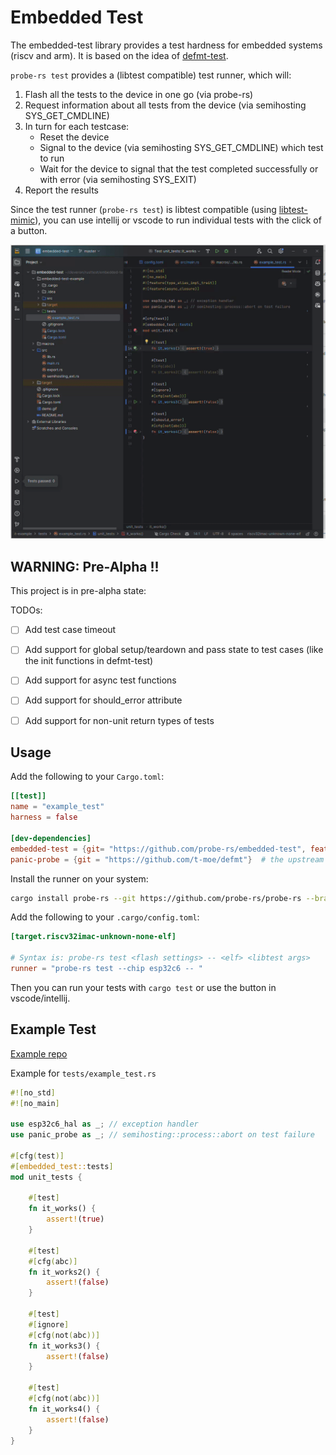 # Embedded Test

The embedded-test library provides a test hardness for embedded systems (riscv and arm). It is based on the idea of [defmt-test](https://crates.io/crates/defmt-test).

`probe-rs test` provides a (libtest compatible) test runner, which will:
1. Flash all the tests to the device in one go (via probe-rs)
2. Request information about all tests from the device (via semihosting SYS_GET_CMDLINE)
3. In turn for each testcase: 
   - Reset the device
   - Signal to the device (via semihosting SYS_GET_CMDLINE) which test to run
   - Wait for the device to signal that the test completed successfully or with error (via semihosting SYS_EXIT)
4. Report the results

Since the test runner (`probe-rs test`) is libtest compatible (using [libtest-mimic](https://crates.io/crates/libtest-mimic)), you can use intellij or vscode to run individual tests with the click of a button.

![](./demo.gif)


## WARNING: Pre-Alpha !!
This project is in pre-alpha state:

TODOs:
* [ ] Add test case timeout
* [ ] Add support for global setup/teardown and pass state to test cases (like the init functions in defmt-test)
* [ ] Add support for async test functions
* [ ] Add support for should_error attribute
* [ ] Add support for non-unit return types of tests


## Usage

Add the following to your `Cargo.toml`:

```toml
[[test]]
name = "example_test"
harness = false

[dev-dependencies]
embedded-test = {git= "https://github.com/probe-rs/embedded-test", features = ["log"]} # enable log or defmt to see some debug output
panic-probe = {git = "https://github.com/t-moe/defmt"}  # the upstream create does not support riscv yet
```

Install the runner on your system:
```bash 
cargo install probe-rs --git https://github.com/probe-rs/probe-rs --branch feature/testing --features cli --bin probe-rs
```

Add the following to your `.cargo/config.toml`:

```toml
[target.riscv32imac-unknown-none-elf]

# Syntax is: probe-rs test <flash settings> -- <elf> <libtest args>
runner = "probe-rs test --chip esp32c6 -- "
```

Then you can run your tests with `cargo test` or use the button in vscode/intellij.

## Example Test

[Example repo](https://github.com/probe-rs/embedded-test-example)

Example for `tests/example_test.rs`

```rust 
#![no_std]
#![no_main]

use esp32c6_hal as _; // exception handler
use panic_probe as _; // semihosting::process::abort on test failure

#[cfg(test)]
#[embedded_test::tests]
mod unit_tests {

    #[test]
    fn it_works() {
        assert!(true)
    }

    #[test]
    #[cfg(abc)]
    fn it_works2() {
        assert!(false)
    }

    #[test]
    #[ignore]
    #[cfg(not(abc))]
    fn it_works3() {
        assert!(false)
    }

    #[test]
    #[cfg(not(abc))]
    fn it_works4() {
        assert!(false)
    }
}
```

